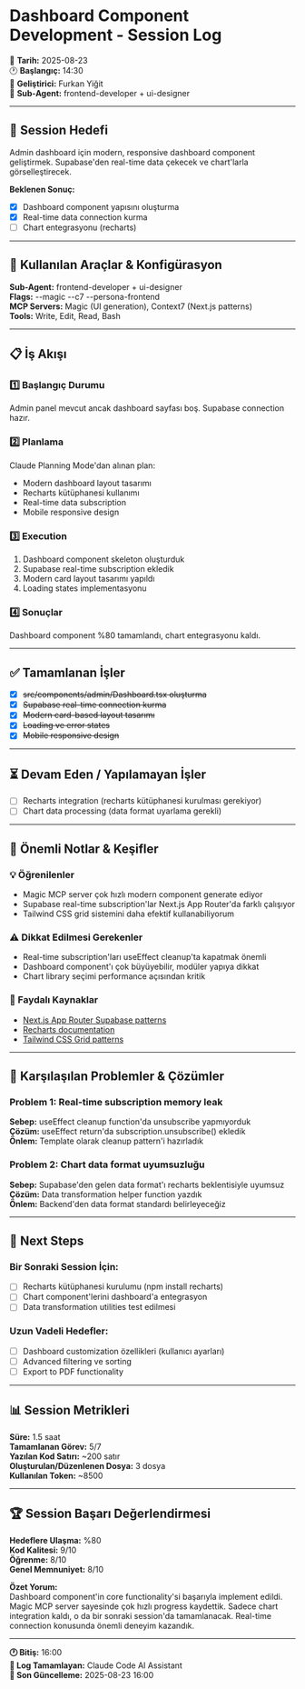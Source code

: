 # Dashboard Component Development - Session Log

📅 **Tarih:** 2025-08-23  
🕐 **Başlangıç:** 14:30  
👤 **Geliştirici:** Furkan Yiğit  
🤖 **Sub-Agent:** frontend-developer + ui-designer  

---

## 🎯 Session Hedefi

Admin dashboard için modern, responsive dashboard component geliştirmek. Supabase'den real-time data çekecek ve chart'larla görselleştirecek.

**Beklenen Sonuç:**
- [x] Dashboard component yapısını oluşturma
- [x] Real-time data connection kurma  
- [ ] Chart entegrasyonu (recharts)

---

## 🔧 Kullanılan Araçlar & Konfigürasyon

**Sub-Agent:** frontend-developer + ui-designer  
**Flags:** --magic --c7 --persona-frontend  
**MCP Servers:** Magic (UI generation), Context7 (Next.js patterns)  
**Tools:** Write, Edit, Read, Bash  

---

## 📋 İş Akışı

### 1️⃣ Başlangıç Durumu
Admin panel mevcut ancak dashboard sayfası boş. Supabase connection hazır.

### 2️⃣ Planlama
Claude Planning Mode'dan alınan plan:
- Modern dashboard layout tasarımı
- Recharts kütüphanesi kullanımı
- Real-time data subscription
- Mobile responsive design

### 3️⃣ Execution
1. Dashboard component skeleton oluşturduk
2. Supabase real-time subscription ekledik
3. Modern card layout tasarımı yapıldı
4. Loading states implementasyonu

### 4️⃣ Sonuçlar
Dashboard component %80 tamamlandı, chart entegrasyonu kaldı.

---

## ✅ Tamamlanan İşler

- [x] ~~src/components/admin/Dashboard.tsx oluşturma~~
- [x] ~~Supabase real-time connection kurma~~
- [x] ~~Modern card-based layout tasarımı~~
- [x] ~~Loading ve error states~~
- [x] ~~Mobile responsive design~~

---

## ⏳ Devam Eden / Yapılamayan İşler

- [ ] Recharts integration (recharts kütüphanesi kurulması gerekiyor)
- [ ] Chart data processing (data format uyarlama gerekli)

---

## 📝 Önemli Notlar & Keşifler

### 💡 Öğrenilenler
- Magic MCP server çok hızlı modern component generate ediyor
- Supabase real-time subscription'lar Next.js App Router'da farklı çalışıyor
- Tailwind CSS grid sistemini daha efektif kullanabiliyorum

### ⚠️ Dikkat Edilmesi Gerekenler  
- Real-time subscription'ları useEffect cleanup'ta kapatmak önemli
- Dashboard component'ı çok büyüyebilir, modüler yapıya dikkat
- Chart library seçimi performance açısından kritik

### 🔗 Faydalı Kaynaklar
- [Next.js App Router Supabase patterns](https://supabase.com/docs/guides/getting-started/quickstarts/nextjs)
- [Recharts documentation](https://recharts.org/)
- [Tailwind CSS Grid patterns](https://tailwindcss.com/docs/grid-template-columns)

---

## 🚨 Karşılaşılan Problemler & Çözümler

### Problem 1: Real-time subscription memory leak
**Sebep:** useEffect cleanup function'da unsubscribe yapmıyorduk  
**Çözüm:** useEffect return'da subscription.unsubscribe() ekledik  
**Önlem:** Template olarak cleanup pattern'i hazırladık

### Problem 2: Chart data format uyumsuzluğu  
**Sebep:** Supabase'den gelen data format'ı recharts beklentisiyle uyumsuz  
**Çözüm:** Data transformation helper function yazdık  
**Önlem:** Backend'den data format standardı belirleyeceğiz

---

## 🔄 Next Steps

### Bir Sonraki Session İçin:
- [ ] Recharts kütüphanesi kurulumu (npm install recharts)
- [ ] Chart component'lerini dashboard'a entegrasyon
- [ ] Data transformation utilities test edilmesi

### Uzun Vadeli Hedefler:
- [ ] Dashboard customization özellikleri (kullanıcı ayarları)
- [ ] Advanced filtering ve sorting
- [ ] Export to PDF functionality

---

## 📊 Session Metrikleri

**Süre:** 1.5 saat  
**Tamamlanan Görev:** 5/7  
**Yazılan Kod Satırı:** ~200 satır  
**Oluşturulan/Düzenlenen Dosya:** 3 dosya  
**Kullanılan Token:** ~8500  

---

## 🏆 Session Başarı Değerlendirmesi

**Hedeflere Ulaşma:** %80  
**Kod Kalitesi:** 9/10  
**Öğrenme:** 8/10  
**Genel Memnuniyet:** 8/10  

**Özet Yorum:**  
Dashboard component'in core functionality'si başarıyla implement edildi. Magic MCP server sayesinde çok hızlı progress kaydettik. Sadece chart integration kaldı, o da bir sonraki session'da tamamlanacak. Real-time connection konusunda önemli deneyim kazandık.

---

**🕐 Bitiş:** 16:00  
**📝 Log Tamamlayan:** Claude Code AI Assistant  
**🔄 Son Güncelleme:** 2025-08-23 16:00